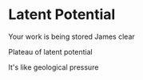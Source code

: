 # Latent Potential

Your work is being stored
James clear

Plateau of latent potential 

It's like geological pressure